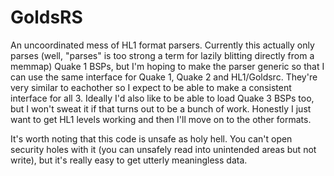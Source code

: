 # GoldsRS

An uncoordinated mess of HL1 format parsers. Currently this actually only parses
(well, "parses" is too strong a term for lazily blitting directly from a memmap)
Quake 1 BSPs, but I'm hoping to make the parser generic so that I can use the
same interface for Quake 1, Quake 2 and HL1/Goldsrc. They're very similar to
eachother so I expect to be able to make a consistent interface for all 3.
Ideally I'd also like to be able to load Quake 3 BSPs too, but I won't sweat it
if that turns out to be a bunch of work. Honestly I just want to get HL1 levels
working and then I'll move on to the other formats.

It's worth noting that this code is unsafe as holy hell. You can't open security
holes with it (you can unsafely read into unintended areas but not write), but
it's really easy to get utterly meaningless data.
